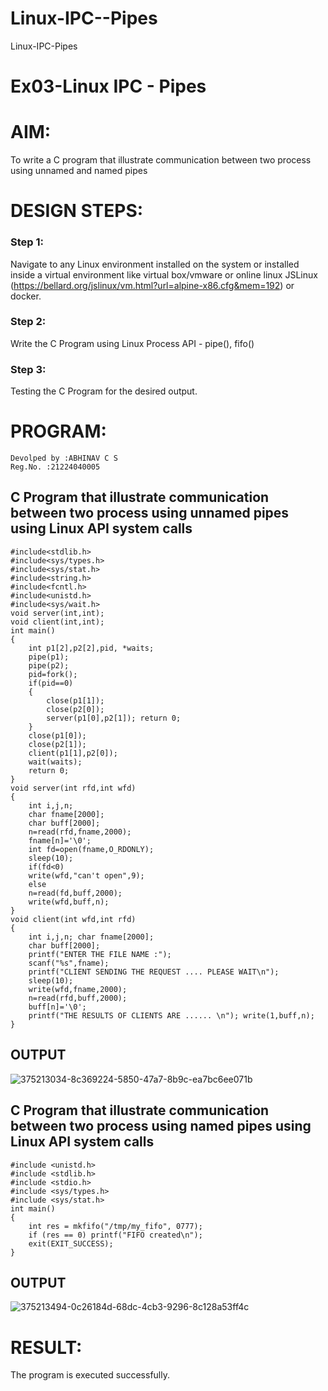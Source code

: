 # Linux-IPC--Pipes
Linux-IPC-Pipes


# Ex03-Linux IPC - Pipes

# AIM:
To write a C program that illustrate communication between two process using unnamed and named pipes

# DESIGN STEPS:

### Step 1:

Navigate to any Linux environment installed on the system or installed inside a virtual environment like virtual box/vmware or online linux JSLinux (https://bellard.org/jslinux/vm.html?url=alpine-x86.cfg&mem=192) or docker.

### Step 2:

Write the C Program using Linux Process API - pipe(), fifo()

### Step 3:

Testing the C Program for the desired output. 

# PROGRAM:
```
Devolped by :ABHINAV C S
Reg.No. :21224040005
```

## C Program that illustrate communication between two process using unnamed pipes using Linux API system calls
```
#include<stdlib.h>
#include<sys/types.h> 
#include<sys/stat.h> 
#include<string.h> 
#include<fcntl.h> 
#include<unistd.h>
#include<sys/wait.h>
void server(int,int); 
void client(int,int); 
int main() 
{ 
    int p1[2],p2[2],pid, *waits; 
    pipe(p1); 
    pipe(p2); 
    pid=fork(); 
    if(pid==0)
    { 
        close(p1[1]); 
        close(p2[0]); 
        server(p1[0],p2[1]); return 0;
    } 
    close(p1[0]); 
    close(p2[1]); 
    client(p1[1],p2[0]); 
    wait(waits); 
    return 0; 
} 
void server(int rfd,int wfd) 
{ 
    int i,j,n; 
    char fname[2000];
    char buff[2000];
    n=read(rfd,fname,2000);
    fname[n]='\0';
    int fd=open(fname,O_RDONLY);
    sleep(10); 
    if(fd<0) 
    write(wfd,"can't open",9); 
    else 
    n=read(fd,buff,2000); 
    write(wfd,buff,n); 
}
void client(int wfd,int rfd)
{
    int i,j,n; char fname[2000];
    char buff[2000];
    printf("ENTER THE FILE NAME :");
    scanf("%s",fname);
    printf("CLIENT SENDING THE REQUEST .... PLEASE WAIT\n");
    sleep(10);
    write(wfd,fname,2000);
    n=read(rfd,buff,2000);
    buff[n]='\0';
    printf("THE RESULTS OF CLIENTS ARE ...... \n"); write(1,buff,n);
}
```
## OUTPUT
![375213034-8c369224-5850-47a7-8b9c-ea7bc6ee071b](https://github.com/user-attachments/assets/f1fa86b3-14a8-4997-a6a2-b93ee352dd93)


## C Program that illustrate communication between two process using named pipes using Linux API system calls
```
#include <unistd.h>
#include <stdlib.h>
#include <stdio.h>
#include <sys/types.h>
#include <sys/stat.h>
int main()
{
    int res = mkfifo("/tmp/my_fifo", 0777);
    if (res == 0) printf("FIFO created\n");
    exit(EXIT_SUCCESS);
}
```




## OUTPUT
![375213494-0c26184d-68dc-4cb3-9296-8c128a53ff4c](https://github.com/user-attachments/assets/bf297495-24f9-4d8f-8f67-024dc5b2ca2d)


# RESULT:
The program is executed successfully.
